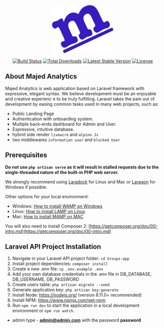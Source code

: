 <p align="center">
<a href="https://laravel.com" target="_blank">
<img src="public/assets/images/MAJEDB.svg" alt="majed" width="200"> </a></p>
<p align="center">

</p>
<p align="center">
<a href="https://travis-ci.org/laravel/framework"><img src="https://travis-ci.org/laravel/framework.svg" alt="Build Status"></a>
<a href="https://packagist.org/packages/laravel/framework"><img src="https://img.shields.io/packagist/dt/laravel/framework" alt="Total Downloads"></a>
<a href="https://packagist.org/packages/laravel/framework"><img src="https://img.shields.io/packagist/v/laravel/framework" alt="Latest Stable Version"></a>
<a href="https://packagist.org/packages/laravel/framework"><img src="https://img.shields.io/packagist/l/laravel/framework" alt="License"></a>
</p>

## About Majed Analytics

Majed Analytics is web application based on Laravel framework with expressive,
elegant syntax. 
We believe development must be an enjoyable and creative experienc
e to be truly fulfilling.
Laravel takes the pain out of development by easing common tasks
used in many web projects, such as:

- Public Landing Page
- Authentication with onboarding system.
- Multiple back-ends dashboard for Admin and  User.
- Expressive, intuitive database.
- hybrid side render `livewire` and `alpine Js`
- two middlewares `information user` and `blocked User`

## Prerequisites



**Do not use `php artisan serve` as it will result in stalled requests due to the single-threaded nature of the built-in PHP web server.**

We strongly recommend using [Laradock](https://laradock.io/) for Linux and Mac or [Laragon](https://laragon.org/download/) for Windows if possible.

Other options for your local environment:
- Windows: [How to install WAMP on Windows](https://updivision.com/blog/post/beginner-s-guide-to-setting-up-your-local-development-environment-on-windows)
- Linux: [How to install LAMP on Linux](https://howtoubuntu.org/how-to-install-lamp-on-ubuntu)
- Mac: [How to install MAMP on MAC](https://wpshout.com/quick-guides/how-to-install-mamp-on-your-mac/)

You will also need to install Composer 2: [https://getcomposer.org/doc/00-intro.md](https://getcomposer.org/doc/00-intro.md)
## Laravel API Project Installation

1. Navigate in your Laravel API project folder: `cd Groups-app`
2. Install project dependencies: `composer install`
3. Create a new .env file: `cp .env.example .env`
4. Add your own database credentials in the .env file in DB_DATABASE, DB_USERNAME, DB_PASSWORD
5. Create users table: `php artisan migrate --seed`
6. Generate application key: `php artisan key:generate`
7. Install Node: https://nodejs.org/ (version 8.11.0+ recommended)
8. Install NPM: https://www.npmjs.com/get-npm
9. Run `npm run dev` to start the application in a local development environment or `npm run watch`.

- admin type - **admin@admin.com** with the password **password**

 



